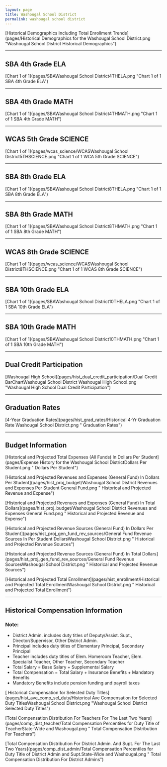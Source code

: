 ```yaml
---
layout: page
title: Washougal School District
permalink: washougal school district
---
```



[Historical Demographics Including Total Enrollment Trends](pages/Historical Demographics for the Washougal School District.png "Washougal School District Historical Demographics")

___

## SBA 4th Grade ELA

[Chart 1 of 1](pages/SBAWashougal School District4THELA.png "Chart 1 of 1 SBA 4th Grade ELA")


___

## SBA 4th Grade MATH

[Chart 1 of 1](pages/SBAWashougal School District4THMATH.png "Chart 1 of 1 SBA 4th Grade MATH")


___

## WCAS 5th Grade SCIENCE

[Chart 1 of 1](pages/wcas_science/WCASWashougal School District5THSCIENCE.png "Chart 1 of 1 WCA 5th Grade SCIENCE")


___

## SBA 8th Grade ELA

[Chart 1 of 1](pages/SBAWashougal School District8THELA.png "Chart 1 of 1 SBA 8th Grade ELA")


___

## SBA 8th Grade MATH

[Chart 1 of 1](pages/SBAWashougal School District8THMATH.png "Chart 1 of 1 SBA 8th Grade MATH")


___

## WCAS 8th Grade SCIENCE

[Chart 1 of 1](pages/wcas_science/WCASWashougal School District8THSCIENCE.png "Chart 1 of 1 WCAS 8th Grade SCIENCE")


___

## SBA 10th Grade ELA

[Chart 1 of 1](pages/SBAWashougal School District10THELA.png "Chart 1 of 1 SBA 10th Grade ELA")


___

## SBA 10th Grade MATH

[Chart 1 of 1](pages/SBAWashougal School District10THMATH.png "Chart 1 of 1 SBA 10th Grade MATH")


___

## Dual Credit Participation

[Washougal High School](pages/hist_dual_credit_participation/Dual Credit BarChartWashougal School District Washougal High School.png "Washougal High School Dual Credit Participation")


___

## Graduation Rates

[4-Year Graduation Rates](pages/hist_grad_rates/Historical 4-Yr Graduation Rate Washougal School District.png " Graduation Rates")


___

## Budget Information

[Historical and Projected Total Expenses (All Funds) In Dollars Per Student](pages/Expense History for the Washougal School DistrictDollars Per Student.png " Dollars Per Student")

[Historical and Projected Revenues and Expenses (General Fund) In Dollars Per Student](pages/hist_proj_budget/Washougal School District Revenues and Expenses Per Student General Fund.png " Historical and Projected Revenue and Expense")

[Historical and Projected Revenues and Expenses (General Fund) In Total Dollars](pages/hist_proj_budget/Washougal School District Revenues and Expenses General Fund.png " Historical and Projected Revenue and Expense")

[Historical and Projected Revenue Sources (General Fund) In Dollars Per Student](pages/hist_proj_gen_fund_rev_sources/General Fund Revenue Sources In Per Student DollarsWashougal School District.png " Historical and Projected Revenue Sources")

[Historical and Projected Revenue Sources (General Fund) In Total Dollars](pages/hist_proj_gen_fund_rev_sources/General Fund Revenue SourcesWashougal School District.png " Historical and Projected Revenue Sources")

[Historical and Projected Total Enrollment](pages/hist_enrollment/Historical and Projected Total EnrollmentWashougal School District.png " Historical and Projected Total Enrollment")


___

## Historical Compensation Information
### Note:
- District Admin. includes duty titles of Deputy/Assist. Supt., Director/Supervisor, Other District Admin.
- Principal includes duty titles of Elementary Principal, Secondary Principal
- Teacher includes duty titles of Elem. Homeroom Teacher, Elem. Specialist Teacher, Other Teacher, Secondary Teacher
- Total Salary = Base Salary + Supplemental Salary
- Total Compensation = Total Salary + Insurance Benefits + Mandatory Benefits
- Mandatory Benefits include pension funding and payroll taxes

[ Historical Compensation for Selected Duty Titles](pages/hist_ave_comp_sel_duty/Historical Ave Compensation for Selected Duty TitlesWashougal School District.png "Washougal School District Selected Duty Titles")

[Total Compensation Distribution For Teachers For The Last Two Years](pages/comp_dist_teacher/Total Compensation Percentiles for Duty Title of TeacherState-Wide and Washougal.png " Total Compensation Distribution For Teachers")

[Total Compensation Distribution For District Admin. And Supt. For The Last Two Years](pages/comp_dist_admin/Total Compensation Percentiles for Duty Title of District Admin and Supt.State-Wide and Washougal.png " Total Compensation Distribution For District Admins")

